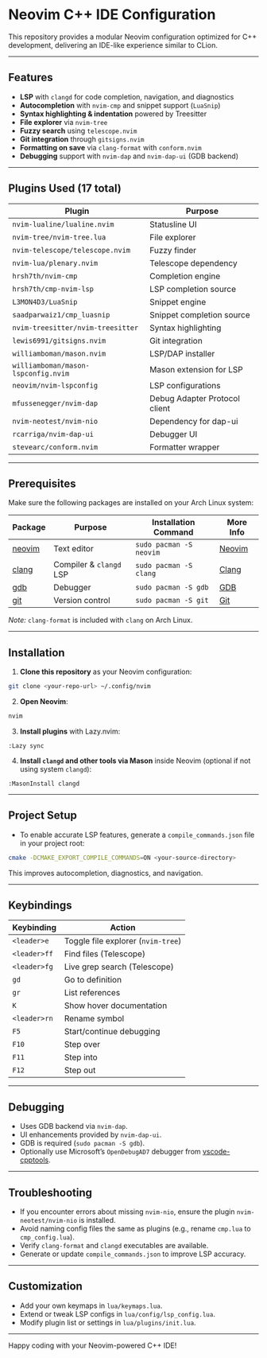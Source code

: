 # Neovim C++ IDE Configuration

This repository provides a modular Neovim configuration optimized for C++ development, delivering an IDE-like experience similar to CLion.

---

## Features

- **LSP** with `clangd` for code completion, navigation, and diagnostics  
- **Autocompletion** with `nvim-cmp` and snippet support (`LuaSnip`)  
- **Syntax highlighting & indentation** powered by Treesitter  
- **File explorer** via `nvim-tree`  
- **Fuzzy search** using `telescope.nvim`  
- **Git integration** through `gitsigns.nvim`  
- **Formatting on save** via `clang-format` with `conform.nvim`  
- **Debugging** support with `nvim-dap` and `nvim-dap-ui` (GDB backend)  

---

## Plugins Used (17 total)

| Plugin                              | Purpose                       |
|-------------------------------------|-------------------------------|
| `nvim-lualine/lualine.nvim`         | Statusline UI                 |
| `nvim-tree/nvim-tree.lua`           | File explorer                 |
| `nvim-telescope/telescope.nvim`     | Fuzzy finder                  |
| `nvim-lua/plenary.nvim`             | Telescope dependency          |
| `hrsh7th/nvim-cmp`                  | Completion engine             |
| `hrsh7th/cmp-nvim-lsp`              | LSP completion source         |
| `L3MON4D3/LuaSnip`                  | Snippet engine                |
| `saadparwaiz1/cmp_luasnip`          | Snippet completion source     |
| `nvim-treesitter/nvim-treesitter`   | Syntax highlighting           |
| `lewis6991/gitsigns.nvim`           | Git integration               |
| `williamboman/mason.nvim`           | LSP/DAP installer             |
| `williamboman/mason-lspconfig.nvim` | Mason extension for LSP       |
| `neovim/nvim-lspconfig`             | LSP configurations            |
| `mfussenegger/nvim-dap`             | Debug Adapter Protocol client |
| `nvim-neotest/nvim-nio`             | Dependency for dap-ui         |
| `rcarriga/nvim-dap-ui`              | Debugger UI                   |
| `stevearc/conform.nvim`             | Formatter wrapper             |

---

## Prerequisites

Make sure the following packages are installed on your Arch Linux system:

| Package                                                                | Purpose                     | Installation Command     | More Info                                |
|------------------------------------------------------------------------|-----------------------------|--------------------------|------------------------------------------|
| [neovim](https://archlinux.org/packages/community/x86_64/neovim/)      | Text editor                 | `sudo pacman -S neovim`  | [Neovim](https://neovim.io/)             |
| [clang](https://archlinux.org/packages/extra/x86_64/clang/)            | Compiler & `clangd` LSP     | `sudo pacman -S clang`   | [Clang](https://clang.llvm.org/)         |
| [gdb](https://archlinux.org/packages/extra/x86_64/gdb/)                | Debugger                    | `sudo pacman -S gdb`     | [GDB](https://www.gnu.org/software/gdb/) |
| [git](https://archlinux.org/packages/core/x86_64/git/)                 | Version control             | `sudo pacman -S git`     | [Git](https://git-scm.com/)              |

*Note:* `clang-format` is included with `clang` on Arch Linux.

---

## Installation

1. **Clone this repository** as your Neovim configuration:

```bash
git clone <your-repo-url> ~/.config/nvim
```

2. **Open Neovim**:

```bash
nvim
```

3. **Install plugins** with Lazy.nvim:

```vim
:Lazy sync
```

4. **Install `clangd` and other tools via Mason** inside Neovim (optional if not using system `clangd`):

```vim
:MasonInstall clangd
```

---

## Project Setup

- To enable accurate LSP features, generate a `compile_commands.json` file in your project root:

```bash
cmake -DCMAKE_EXPORT_COMPILE_COMMANDS=ON <your-source-directory>
```

This improves autocompletion, diagnostics, and navigation.

---

## Keybindings

| Keybinding     | Action                              |
|----------------|-------------------------------------|
| `<leader>e`    | Toggle file explorer (`nvim-tree`)  |
| `<leader>ff`   | Find files (Telescope)              |
| `<leader>fg`   | Live grep search (Telescope)        |
| `gd`           | Go to definition                    |
| `gr`           | List references                     |
| `K`            | Show hover documentation            |
| `<leader>rn`   | Rename symbol                       |
| `F5`           | Start/continue debugging            |
| `F10`          | Step over                           |
| `F11`          | Step into                           |
| `F12`          | Step out                            |

---

## Debugging

- Uses GDB backend via `nvim-dap`.  
- UI enhancements provided by `nvim-dap-ui`.  
- GDB is required (`sudo pacman -S gdb`).  
- Optionally use Microsoft’s `OpenDebugAD7` debugger from [vscode-cpptools](https://github.com/microsoft/vscode-cpptools).

---

## Troubleshooting

- If you encounter errors about missing `nvim-nio`, ensure the plugin `nvim-neotest/nvim-nio` is installed.  
- Avoid naming config files the same as plugins (e.g., rename `cmp.lua` to `cmp_config.lua`).  
- Verify `clang-format` and `clangd` executables are available.  
- Generate or update `compile_commands.json` to improve LSP accuracy.

---

## Customization

- Add your own keymaps in `lua/keymaps.lua`.  
- Extend or tweak LSP configs in `lua/config/lsp_config.lua`.  
- Modify plugin list or settings in `lua/plugins/init.lua`.

---

Happy coding with your Neovim-powered C++ IDE!

